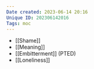 ```yaml
---
Date created: 2023-06-14 20:16
Unique ID: 202306142016
Tags: moc
---
```

- [[Shame]]
- [[Meaning]]
- [[Embitterment]] (PTED)
- [[Loneliness]]